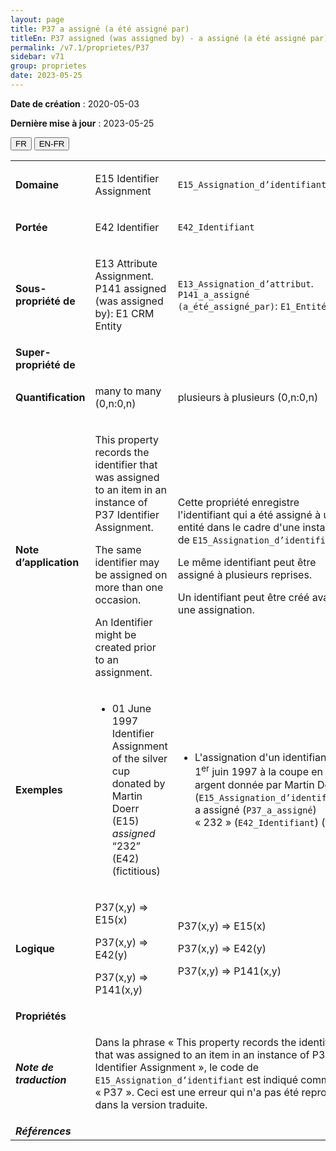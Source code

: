 ```yaml
---
layout: page
title: P37 a assigné (a été assigné par)
titleEn: P37 assigned (was assigned by) - a assigné (a été assigné par)
permalink: /v7.1/proprietes/P37
sidebar: v71
group: proprietes
date: 2023-05-25
---
```


**Date de création** : 2020-05-03

**Dernière mise à jour** : 2023-05-25

<div class="lang-buttons">
 <button id="fr" class="activate">FR</button>
 <button id="en-fr">EN-FR</button>
</div>

<table>
<tbody>
<tr>
<td><strong>Domaine</strong></td>
<td class="en">
<p>E15 Identifier Assignment</p>
</td>
<td>
<p><code class="language-plaintext highlighter-rouge">E15_Assignation_d’identifiant</code></p>
</td>
</tr>
<tr>
<td><strong>Portée</strong></td>
<td class="en">
<p>E42 Identifier</p>
</td>
<td>
<p><code class="language-plaintext highlighter-rouge">E42_Identifiant</code></p>
</td>
</tr>
<tr>
<td><strong>Sous-propriété de</strong></td>
<td class="en">
<p>E13 Attribute Assignment. P141 assigned (was assigned by): E1 CRM Entity</p>
</td>
<td>
<p><code class="language-plaintext highlighter-rouge">E13_Assignation_d’attribut</code>. <code class="language-plaintext highlighter-rouge">P141_a_assigné (a_été_assigné_par)</code>: <code class="language-plaintext highlighter-rouge">E1_Entité_CRM</code></p>
</td>
</tr>
<tr>
<td><strong>Super-propriété de</strong></td>
<td class="en">
</td>
<td>
</td>
</tr>
<tr>
<td><strong>Quantification</strong></td>
<td class="en">
<p>many to many (0,n:0,n)</p>
</td>
<td>
<p>plusieurs à plusieurs (0,n:0,n)</p>
</td>
</tr>
<tr>
<td><strong>Note d’application</strong></td>
<td class="en">
<p>This property records the identifier that was assigned to an item in an instance of P37 Identifier Assignment.</p>
<p>The same identifier may be assigned on more than one occasion.</p>
<p>An Identifier might be created prior to an assignment.</p>
</td>
<td>
<p>Cette propriété enregistre l'identifiant qui a été assigné à une entité dans le cadre d'une instance de <code class="language-plaintext highlighter-rouge">E15_Assignation_d’identifiant</code>. </p>
<p>Le même identifiant peut être assigné à plusieurs reprises. </p>
<p>Un identifiant peut être créé avant une assignation. </p>
</td>
</tr>
<tr>
<td><strong>Exemples</strong></td>
<td class="en">
<ul>
<li><p>01 June 1997 Identifier Assignment of the silver cup donated by Martin Doerr (E15) <em>assigned</em> “232” (E42) (fictitious)</p>
</li>
</ul>
</td>
<td>
<ul>
<li><p>L'assignation d'un identifiant le 1<sup>er</sup> juin 1997 à la coupe en argent donnée par Martin Doerr (<code class="language-plaintext highlighter-rouge">E15_Assignation_d’identifiant</code>) a assigné (<code class="language-plaintext highlighter-rouge">P37_a_assigné</code>) « 232 » (<code class="language-plaintext highlighter-rouge">E42_Identifiant</code>) (fictif)</p>
</li>
</ul>
</td>
</tr>
<tr>
<td><strong>Logique</strong></td>
<td class="en">
<p>P37(x,y) ⇒ E15(x)</p>
<p>P37(x,y) ⇒ E42(y)</p>
<p>P37(x,y) ⇒ P141(x,y)</p>
</td>
<td>
<p>P37(x,y) ⇒ E15(x)</p>
<p>P37(x,y) ⇒ E42(y)</p>
<p>P37(x,y) ⇒ P141(x,y)</p>
</td>
</tr>
<tr>
<td><strong>Propriétés</strong></td>
<td class="en">
</td>
<td>
</td>
</tr>
<tr>
<td><strong><em>Note de traduction</em></strong></td>
<td colspan="2">
<p>Dans la phrase « This property records the identifier that was assigned to an item in an instance of P37 Identifier Assignment », le code de <code class="language-plaintext highlighter-rouge">E15_Assignation_d’identifiant</code> est indiqué comme « P37 ». Ceci est une erreur qui n'a pas été reproduite dans la version traduite.</p>
</td>
</tr>
<tr>
<td><strong><em>Références</em></strong></td>
<td colspan="2">
</td>
</tr>
</tbody>
</table>
